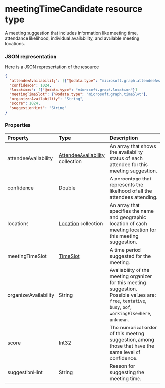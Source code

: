 # meetingTimeCandidate resource type

A meeting suggestion that includes information like meeting time, attendance likelihood, individual 
availability, and available meeting locations.

### JSON representation

Here is a JSON representation of the resource

<!-- {
  "blockType": "resource",
  "optionalProperties": [

  ],
  "@odata.type": "microsoft.graph.meetingtimecandidate"
}-->

```json
{
  "attendeeAvailability": [{"@odata.type": "microsoft.graph.attendeeAvailability"}],
  "confidence": 1024,
  "locations": [{"@odata.type": "microsoft.graph.location"}],
  "meetingTimeSlot": {"@odata.type": "microsoft.graph.timeSlot"},
  "organizerAvailability": "String",
  "score": 1024,
  "suggestionHint": "String"
}

```
### Properties
| Property	   | Type	|Description|
|:---------------|:--------|:----------|
|attendeeAvailability|[AttendeeAvailability](attendeeavailability.md) collection|An array that shows the availability status of each attendee for this meeting suggestion.|
|confidence|Double|A percentage that represents the likelhood of all the attendees attending.|
|locations|[Location](location.md) collection|An array that specifies the name and geographic location of each meeting location for this meeting suggestion.|
|meetingTimeSlot|[TimeSlot](timeslot.md)|A time period suggested for the meeting.|
|organizerAvailability|String| Availability of the meeting organizer for this meeting suggestion. Possible values are: `free`, `tentative`, `busy`, `oof`, `workingElsewhere`, `unknown`.|
|score|Int32|The numerical order of this meeting suggestion, among those that have the same level of confidence.|
|suggestionHint|String|Reason for suggesting the meeting time.|

<!-- uuid: 8fcb5dbc-d5aa-4681-8e31-b001d5168d79
2015-10-25 14:57:30 UTC -->
<!-- {
  "type": "#page.annotation",
  "description": "meetingTimeCandidate resource",
  "keywords": "",
  "section": "documentation",
  "tocPath": ""
}-->